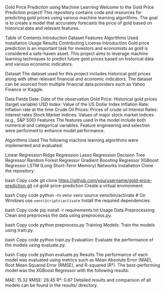 Gold Price Prediction using Machine Learning
Welcome to the Gold Price Prediction project! This repository contains code and resources for predicting gold prices using various machine learning algorithms. The goal is to create a model that accurately forecasts the price of gold based on historical data and relevant features.

Table of Contents
Introduction
Dataset
Features
Algorithms Used
Installation
Usage
Results
Contributing
License
Introduction
Gold price prediction is an important task for investors and economists as gold is considered a safe-haven asset. This project aims to leverage machine learning techniques to predict future gold prices based on historical data and various economic indicators.

Dataset
The dataset used for this project includes historical gold prices along with other relevant financial and economic indicators. The dataset can be sourced from multiple financial data providers such as Yahoo Finance or Kaggle.

Data Fields
Date: Date of the observation
Gold Price: Historical gold prices (target variable)
USD Index: Value of the US Dollar Index
Inflation Rate: Inflation rate at the time
Crude Oil Prices: Prices of crude oil
Interest Rates: Interest rates
Stock Market Indices: Values of major stock market indices (e.g., S&P 500)
Features
The features used in the model include both numerical and categorical variables. Feature engineering and selection were performed to enhance model performance.

Algorithms Used
The following machine learning algorithms were implemented and evaluated:

Linear Regression
Ridge Regression
Lasso Regression
Decision Tree Regressor
Random Forest Regressor
Gradient Boosting Regressor
XGBoost Regressor
LSTM (Long Short-Term Memory) Networks
Installation
Clone the repository:

bash
Copy code
git clone https://github.com/yourusername/gold-price-prediction.git
cd gold-price-prediction
Create a virtual environment:

bash
Copy code
python -m venv venv
source venv/bin/activate  # On Windows use `venv\Scripts\activate`
Install the required dependencies:

bash
Copy code
pip install -r requirements.txt
Usage
Data Preprocessing: Clean and preprocess the data using preprocess.py.

bash
Copy code
python preprocess.py
Training Models: Train the models using train.py.

bash
Copy code
python train.py
Evaluation: Evaluate the performance of the models using evaluate.py.

bash
Copy code
python evaluate.py
Results
The performance of each model was evaluated using metrics such as Mean Absolute Error (MAE), Root Mean Squared Error (RMSE), and R-squared (R²). The best-performing model was the XGBoost Regressor with the following results:

MAE: 15.32
RMSE: 28.45
R²: 0.87
Detailed results and comparison of all models can be found in the results/ directory.
